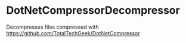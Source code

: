 # DotNetCompressorDecompressor
Decompresses files compressed with https://github.com/TotalTechGeek/DotNetCompressor
